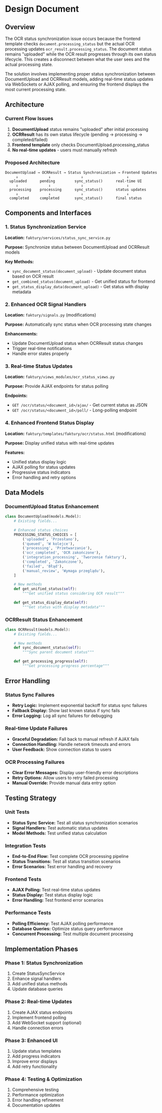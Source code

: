 # Design Document

## Overview

The OCR status synchronization issue occurs because the frontend template checks `document.processing_status` but the actual OCR processing updates `ocr_result.processing_status`. The document status remains "uploaded" while the OCR result progresses through its own status lifecycle. This creates a disconnect between what the user sees and the actual processing state.

The solution involves implementing proper status synchronization between DocumentUpload and OCRResult models, adding real-time status updates via WebSockets or AJAX polling, and ensuring the frontend displays the most current processing state.

## Architecture

### Current Flow Issues
1. **DocumentUpload** status remains "uploaded" after initial processing
2. **OCRResult** has its own status lifecycle (pending → processing → completed/failed)
3. **Frontend template** only checks DocumentUpload.processing_status
4. **No real-time updates** - users must manually refresh

### Proposed Architecture
```
DocumentUpload → OCRResult → Status Synchronization → Frontend Updates
     ↓              ↓              ↓                    ↓
  uploaded      pending         sync_status()      real-time UI
     ↓              ↓              ↓                    ↓
  processing    processing      sync_status()      status updates
     ↓              ↓              ↓                    ↓
  completed     completed       sync_status()      final status
```

## Components and Interfaces

### 1. Status Synchronization Service
**Location:** `faktury/services/status_sync_service.py`

**Purpose:** Synchronize status between DocumentUpload and OCRResult models

**Key Methods:**
- `sync_document_status(document_upload)` - Update document status based on OCR result
- `get_combined_status(document_upload)` - Get unified status for frontend
- `get_status_display_data(document_upload)` - Get status with display metadata

### 2. Enhanced OCR Signal Handlers
**Location:** `faktury/signals.py` (modifications)

**Purpose:** Automatically sync status when OCR processing state changes

**Enhancements:**
- Update DocumentUpload status when OCRResult status changes
- Trigger real-time notifications
- Handle error states properly

### 3. Real-time Status Updates
**Location:** `faktury/views_modules/ocr_status_views.py`

**Purpose:** Provide AJAX endpoints for status polling

**Endpoints:**
- `GET /ocr/status/<document_id>/ajax/` - Get current status as JSON
- `GET /ocr/status/<document_id>/poll/` - Long-polling endpoint

### 4. Enhanced Frontend Status Display
**Location:** `faktury/templates/faktury/ocr/status.html` (modifications)

**Purpose:** Display unified status with real-time updates

**Features:**
- Unified status display logic
- AJAX polling for status updates
- Progressive status indicators
- Error handling and retry options

## Data Models

### DocumentUpload Status Enhancement
```python
class DocumentUpload(models.Model):
    # Existing fields...
    
    # Enhanced status choices
    PROCESSING_STATUS_CHOICES = [
        ('uploaded', 'Przesłano'),
        ('queued', 'W kolejce'),
        ('processing', 'Przetwarzanie'),
        ('ocr_completed', 'OCR zakończone'),
        ('integration_processing', 'Tworzenie faktury'),
        ('completed', 'Zakończone'),
        ('failed', 'Błąd'),
        ('manual_review', 'Wymaga przeglądu'),
    ]
    
    # New methods
    def get_unified_status(self):
        """Get unified status considering OCR result"""
        
    def get_status_display_data(self):
        """Get status with display metadata"""
```

### OCRResult Status Enhancement
```python
class OCRResult(models.Model):
    # Existing fields...
    
    # New methods
    def sync_document_status(self):
        """Sync parent document status"""
        
    def get_processing_progress(self):
        """Get processing progress percentage"""
```

## Error Handling

### Status Sync Failures
- **Retry Logic:** Implement exponential backoff for status sync failures
- **Fallback Display:** Show last known status if sync fails
- **Error Logging:** Log all sync failures for debugging

### Real-time Update Failures
- **Graceful Degradation:** Fall back to manual refresh if AJAX fails
- **Connection Handling:** Handle network timeouts and errors
- **User Feedback:** Show connection status to users

### OCR Processing Failures
- **Clear Error Messages:** Display user-friendly error descriptions
- **Retry Options:** Allow users to retry failed processing
- **Manual Override:** Provide manual data entry option

## Testing Strategy

### Unit Tests
- **Status Sync Service:** Test all status synchronization scenarios
- **Signal Handlers:** Test automatic status updates
- **Model Methods:** Test unified status calculation

### Integration Tests
- **End-to-End Flow:** Test complete OCR processing pipeline
- **Status Transitions:** Test all status transition scenarios
- **Error Scenarios:** Test error handling and recovery

### Frontend Tests
- **AJAX Polling:** Test real-time status updates
- **Status Display:** Test status display logic
- **Error Handling:** Test frontend error scenarios

### Performance Tests
- **Polling Efficiency:** Test AJAX polling performance
- **Database Queries:** Optimize status query performance
- **Concurrent Processing:** Test multiple document processing

## Implementation Phases

### Phase 1: Status Synchronization
1. Create StatusSyncService
2. Enhance signal handlers
3. Add unified status methods
4. Update database queries

### Phase 2: Real-time Updates
1. Create AJAX status endpoints
2. Implement frontend polling
3. Add WebSocket support (optional)
4. Handle connection errors

### Phase 3: Enhanced UI
1. Update status templates
2. Add progress indicators
3. Improve error displays
4. Add retry functionality

### Phase 4: Testing & Optimization
1. Comprehensive testing
2. Performance optimization
3. Error handling refinement
4. Documentation updates